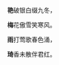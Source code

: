 <p class="text-center"><b>艳</b>破银白缀九冬，</p>
<p class="text-center"><b>梅</b>花傲雪笑寒风。</p>
<p class="text-center"><b>雨</b>打莺歌春色涌，</p>
<p class="text-center"><b>琦</b>香未散伴君红。</p>